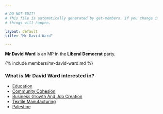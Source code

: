 ```yaml
---

# DO NOT EDIT!
# This file is automatically generated by get-members. If you change it, bad
# things will happen.

layout: default
title: "Mr David Ward"

---
```


**Mr David Ward** is an MP in the **Liberal Democrat** party.

{% include members/mr-david-ward.md %}

### What is Mr David Ward interested in?


* [Education](/interests/education.html)
* [Community Cohesion](/interests/community-cohesion.html)
* [Business Growth And Job Creation](/interests/business-growth-and-job-creation.html)
* [Textile Manufacturing](/interests/textile-manufacturing.html)
* [Palestine](/interests/palestine.html)
